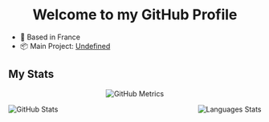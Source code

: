<h1 align="center">Welcome to my GitHub Profile</h1>

* 📌 Based in France
* 📦 Main Project: <a href="https://github.com/Oprimae">Undefined</a>

## My Stats
<p align="center">
  <img alt="GitHub Metrics" src="http://github-profile-summary-cards.vercel.app/api/cards/profile-details?username=Oprimae&theme=dark" />
</p>
<p align="center">
  <img align="left" alt="GitHub Stats" src="https://github-readme-stats.vercel.app/api?username=Oprimae&show_icons=true" />
  <img align="right" alt="Languages Stats" src="https://github-readme-stats.vercel.app/api/top-langs/?username=Oprimae&theme=dark" />
</p>
